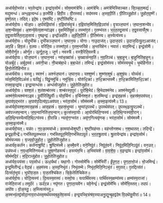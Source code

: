 

  
अध्व॑र्यवो॒भर॑त। भर॒तेन्द्रा॑य। इन्द्रा॑य॒सोमं॑। सोम॒माम॑त्रेभिः। आम॑त्रेभिः। अम॑त्रेभिस्सिञ्चत। सि॒ञ्च॒ता॒मद्यं॑। मद्य॒मन्धः॑। अन्ध॒इत्यन्धः॑॥ का॒मीहि। हिवी॒रः। वी॒रस्सदं॑। सद॑मस्य। अ॒स्य॒पी॒तिं। पी॒तिञ्जु॒होत॑। जु॒होत॒वृष्णॆ॑। वृष्णॆ॒तत्। तदित्। इदे॒षः। ए॒षव॑ष्टि। व॒ष्टीति॑वष्टि॥  
अध्व॑र्यवो॒यः। योअ॒पः। अ॒पोव॑व्रि॒वांसं॑। व॒व्रि॒वांसं॑वृ॒त्रं। व॒व्रि॒वांस॒मिति॑व॒व्रि॒ऽवांसं॑। वृ॒त्रञ्ज॒घान॑। ज॒घाना॒शन्ये॑व। अ॒श॒न्ये॑ववृ॒क्षं। अ॒शन्ये॒वेत्य॒शन्या॑ऽइव। वृ॒क्षमिति॑वृ॒क्षं॥ तस्मा॑ए॒तं। ए॒तम्भ॑रत। भ॒र॒त॒तद्व॒साय॑। त॒द्व॒वसायँ॑ए॒षः। त॒द्व॒सायेति॑त॒त्ऽव॒साय॑। ए॒षइन्द्रः॑। इन्द्रो॑अर्हति। अ॒र्ह॒ति॒पी॒तिं। पी॒तिम॑स्य। अ॒स्येत्य॑स्य॥  
अध्व॑र्यवो॒यः। योदृ॒भी॑कं। दृभी॑कञ्ज॒घान॑। ज॒घान॒यः। योगाः। गाउ॒दाज॑त्। उ॒दाज॒दप॑। उ॒दाज॒दित्यु॒त्ऽआज॑त्। अप॒हि। हिव॒लं। व॒लवः। वरिति॒वः॥ तस्मा॑ए॒तं। ए॒तम॒न्तरि॑क्षे। अ॒न्तरि॑क्षेन। नवातं॑। वात॒मिन्द्रं॑। इन्द्रं॒सोमैः॑। सोमै॒रोर्णु॑त। ओर्णु॑त। ऊ॒र्णू॒त॒जूः। जूर्ण। नवस्त्रैः॑। वस्त्रै॒रिति॒वस्त्रैः॑॥  
अध्व॑र्यवो॒यः। योज॒घान॑। ज॒घान॒नव॑। नव॑च॒ख्वांसं॑। च॒ख्वासं॑नव॒तिं। न॒व॒तिञ्च॑। च॒बा॒हून्। बा॒हूनिति॑बा॒हून्॥ योअर्बु॑दं। अर्बुद॒मव॑। अव॑नी॒चा। नी॒चाब॑बा॒धे। ब॒बा॒धेतं। तमिन्द्रं॑। इन्द्रं॒सोम॑स्य। सोम॑स्यभृ॒थे। भृ॒थेहि॑नोत। हि॒नो॒तेति॑हिनोत॥  
अध्वर्य॑वोयः। यस्सु। स्वश्नं॑। अश्नं॑ज॒घान॑। ज॒घान॒यः। यश्शुष्णं॑। शुष्ण॑म॒शुषं॑। अ॒शुषं॒यः। योव्यं॑सं। व्यं॑स॒मिति॒विऽअं॑सं॥ यःपिप्रुं॑। पिप्रुं॒नमु॑चिं। नमु॑चिं॒यः। योरु॑धि॒क्रां। रु॒धि॒क्रान्तस्मै॑। रु॒धि॒क्रामिति॑रु॒धि॒ऽक्रां। तस्मा॒इन्द्रा॑य। इन्द्रा॒यान्ध॑सः। अन्ध॑सोजुहोत। जु॒हे॒तेति॑जुहोत॥  
अध्व॑र्यवो॒यः। यश्श॒तं। श॒तंशम्ब॑रस्य। शम्ब॑रस्य॒पुरः॑। पुरो॑बि॒भेद॑। बि॒भेदाश्म॑नेव। अश्म॑नेवपू॒र्वीः। अश्म॑ने॒वेत्यश्म॑नाऽइव। पू॒र्वीरिति॑पू॒र्वीः॥ योव॒र्चिनः॑। व॒र्चिन॑श्श॒तं। श॒तम्मिन्द्रः॑। इन्द्र॑स॒हस्रं॑। स॒हस्र॑म॒पाव॑पत्। अ॒पाव॑प॒द्भर॑त। अ॒पाव॑प॒दित्य॑प॒ऽअव॑पत्। भर॑ता॒सोमं॑। सोम॑मस्मै। अ॒स्मा॒इत्य॑स्मै॥ 13॥  
अध्व॑र्यवो॒यश्श॒तमास॒हस्रं॑। आस॒हस्रं॑। स॒हस्रं॒भूम्याः॑। भूम्या॑उ॒पस्थे॑। उ॒पस्थेव॑पत्। उ॒पस्थ॒इत्यु॒पऽस्थे॑। अव॑पज्जघ॒न्वान्। ज॒घ॒न्वानिति॑ज॒घ॒न्वान्॥ कुत्स॑स्या॒योः। आ॒योर॑थिति॒ग्वस्य॑। अ॒ति॒थि॒ग्वस्य॑वी॒रान्। अ॒ति॒थि॒ग्वस्येत्य॑ति॒थि॒ऽग्व॑स्य। वी॒रान्नि। न्यावृ॑ण॒ग्भर॑त। अवृ॑ण॒गित्यवृ॑णक्। भर॑ता॒सोमं॑। सोम॑मस्मै। अ॒स्मा॒इत्य॑स्मै॥  
अध्वर्य॑वो॒यत्। यन्न॑रः। न॒रः॒का॒मया॑ध्वे। का॒मया॑ध्वेशृ॒ष्टी। शृ॒ष्टीवह॑न्तः। वह॑न्तोनशथ। न॒श॒थातत्। तदिन्द्रे॑। इन्द्र॒इतीन्द्रे॑॥ गभ॑स्तिपूतम्भरत। गभ॑स्तिपूत॒मिति॒गभ॑स्तिऽपूतं। भ॒र॒त॒श्रु॒ताय॑। श्रु॒तायेन्द्रा॑य। इन्द्रा॑य॒सोमं॑। सोमं॑यज्यवः। य॒ज्य॒वो॒जु॒हो॒त॒। जु॒हो॒तेति॑जुहोत॥  
अध्वर्य॑वः॒कर्त॑न। कर्त॑नाश्रु॒ष्टिं। श्रु॒ष्टिम॑स्मै। अ॒स्मै॒वने॑। वने॒निपू॑तं। निपू॑तं॒वने॑। निपू॑त॒मिति॒निऽपू॑तं। वन॒उत्। उन्न॑यध्वं। न॒य॒ध्व॒मिति॑नयध्वं॥ जु॒षा॒णोहस्त्यं॑। हस्त्य॑म॒भि। अ॒भिवा॑वशे। वा॒व॒शे॒वः॒। व॒इन्द्रा॑य। इन्द्रा॑य॒सोमं॑। सोमं॑मदि॒रं। म॒दि॒रञ्जु॑होत। जु॒हो॒तेति॑जुहोत॥  
अध्व॑र्यवः॒पय॑सा। पय॒सोधः॑। ऊध॒र्यथा॑। यथा॒गोः। गोस्सोमे॑भिः। सोमे॑भिरीं। ईं॒पृ॒ण॒त॒। पृ॒ण॒ता॒भो॒जं। भो॒जमिन्द्रं॑। इन्द्र॒मितीन्द्रं॑॥ वेदा॒हं। अ॒हम॑स्य। अ॒स्य॒निभृ॑तं। निभृ॑तम्मे। निभृ॑त॒मिति॒निऽभृ॑तं। म॒ए॒तत्। ए॒तद्दित्स॑तं। दित्सं॑तं॒भूयः॑। भूयो॑य॒ज॒तः। य॒ज॒तश्चि॑केत। चि॒के॒तेति॑चिकेत॥  
अध्व॑र्यवो॒यः। योदि॒व्यस्य॑। दि॒व्यस्य॒वस्वः॑। वस्वो॒यः। यःपार्थि॑वस्य। पार्थि॑वस्य॒क्षम्य॑स्य। क्षम्य॑स्य॒राजा॑। राजेति॒राजा॑॥ तमूर्द॑रं । ऊर्द॑र॒न्न। नपृ॑णत। पृ॒णा॒ता॒यवे॑न। यवे॒नेन्द्रं॑। इन्द्रं॒सोमे॑भिः। सोमे॑भि॒स्तत्। तदपः॑। अपो॑वः। वो॒अ॒स्तु॒। अ॒स्त्वित्य॑स्तु॥  
अ॒स्मभ्यं॒तद्व॑सोदा॒नाय॒राध॑स्स॒मर्थ॑यस्वब॒हुते॑व॒सव्यं॑। इन्द्र॒यच्चि॒त्रंश्र॑व॒स्याअनु॒द्यून्बृ॒हद्व॑देम वि॒दथे॑सु॒वीराः॑॥ 14॥  
